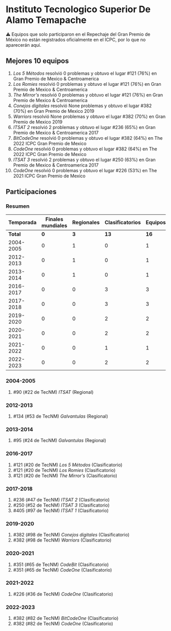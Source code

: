 # Instituto Tecnologico Superior De Alamo Temapache

:warning: Equipos que solo participaron en el Repechaje del Gran Premio de México no están registrados oficialmente en el ICPC, por lo que no aparecerán aquí.

## Mejores 10 equipos

1. _Los 5 Métodos_ resolvió 0 problemas y obtuvo el lugar #121 (76%) en Gran Premio de Mexico & Centroamerica
1. _Los Romies_ resolvió 0 problemas y obtuvo el lugar #121 (76%) en Gran Premio de Mexico & Centroamerica
1. _The Mirror's_ resolvió 0 problemas y obtuvo el lugar #121 (76%) en Gran Premio de Mexico & Centroamerica
1. _Conejos digitales_ resolvió None problemas y obtuvo el lugar #382 (70%) en Gran Premio de Mexico 2019
1. _Warriors_ resolvió None problemas y obtuvo el lugar #382 (70%) en Gran Premio de Mexico 2019
1. _ITSAT 2_ resolvió 2 problemas y obtuvo el lugar #236 (65%) en Gran Premio de Mexico & Centroamerica 2017
1. _BitCodeOne_ resolvió 0 problemas y obtuvo el lugar #382 (64%) en The 2022 ICPC Gran Premio de Mexico
1. _CodeOne_ resolvió 0 problemas y obtuvo el lugar #382 (64%) en The 2022 ICPC Gran Premio de Mexico
1. _ITSAT 3_ resolvió 2 problemas y obtuvo el lugar #250 (63%) en Gran Premio de Mexico & Centroamerica 2017
1. _CodeOne_ resolvió 0 problemas y obtuvo el lugar #226 (53%) en The 2021 ICPC Gran Premio de Mexico

## Participaciones

### Resumen

| Temporada | Finales mundiales | Regionales | Clasificatorios | Equipos |
| --- | --- | --- | --- | --- |
| **Total** | **0** | **3** | **13** | **16** |
| 2004-2005 | 0 | 1 | 0 | 1 |
| 2012-2013 | 0 | 1 | 0 | 1 |
| 2013-2014 | 0 | 1 | 0 | 1 |
| 2016-2017 | 0 | 0 | 3 | 3 |
| 2017-2018 | 0 | 0 | 3 | 3 |
| 2019-2020 | 0 | 0 | 2 | 2 |
| 2020-2021 | 0 | 0 | 2 | 2 |
| 2021-2022 | 0 | 0 | 1 | 1 |
| 2022-2023 | 0 | 0 | 2 | 2 |

### 2004-2005

1. #90 (#22 de TecNM) _ITSAT_ (Regional)

### 2012-2013

1. #134 (#53 de TecNM) _Galvantulas_ (Regional)

### 2013-2014

1. #95 (#24 de TecNM) _Galvantulas_ (Regional)

### 2016-2017

1. #121 (#20 de TecNM) _Los 5 Métodos_ (Clasificatorio)
1. #121 (#20 de TecNM) _Los Romies_ (Clasificatorio)
1. #121 (#20 de TecNM) _The Mirror's_ (Clasificatorio)

### 2017-2018

1. #236 (#47 de TecNM) _ITSAT 2_ (Clasificatorio)
1. #250 (#52 de TecNM) _ITSAT 3_ (Clasificatorio)
1. #405 (#97 de TecNM) _ITSAT 1_ (Clasificatorio)

### 2019-2020

1. #382 (#98 de TecNM) _Conejos digitales_ (Clasificatorio)
1. #382 (#98 de TecNM) _Warriors_ (Clasificatorio)

### 2020-2021

1. #351 (#65 de TecNM) _CodeBit_ (Clasificatorio)
1. #351 (#65 de TecNM) _CodeOne_ (Clasificatorio)

### 2021-2022

1. #226 (#36 de TecNM) _CodeOne_ (Clasificatorio)

### 2022-2023

1. #382 (#82 de TecNM) _BitCodeOne_ (Clasificatorio)
1. #382 (#82 de TecNM) _CodeOne_ (Clasificatorio)



